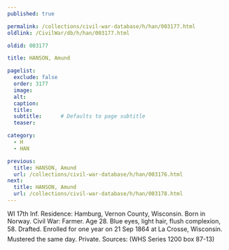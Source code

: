 ```yaml
---
published: true

permalink: /collections/civil-war-database/h/han/003177.html
oldlink: /CivilWar/db/h/han/003177.html

oldid: 003177

title: HANSON, Amund

pagelist:
  exclude: false
  order: 3177
  image: 
  alt:
  caption:
  title:
  subtitle:      # Defaults to page subtitle
  teaser:

category: 
  - H 
  - HAN

previous:
  title: HANSON, Amund
  url: /collections/civil-war-database/h/han/003176.html  
next:
  title: HANSON, Amund
  url: /collections/civil-war-database/h/han/003178.html   
---
```

WI 17th Inf. Residence: Hamburg, Vernon County, Wisconsin. Born in Norway. Civil War: Farmer. Age 28. Blue eyes, light hair, flush complexion, 5&#146;8&#148;. Drafted. Enrolled for one year on 21 Sep 1864 at La Crosse, Wisconsin. Mustered the same day. Private. Sources: (WHS Series 1200 box 87-13)